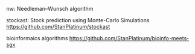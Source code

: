 nw: Needleman–Wunsch algorithm

stockast: Stock prediction using Monte-Carlo Simulations
https://github.com/StanPlatinum/stockast

bioinformaics algorithms
https://github.com/StanPlatinum/bioinfo-meets-sgx
